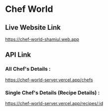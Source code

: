 # Chef World

## Live Website Link
https://chef-world-shamiul.web.app

## API Link

### All Chef's Details :
https://chef-world-server.vercel.app/chefs

### Single Chef's Details (Recipe Details) :
https://chef-world-server.vercel.app/recipes/:id


